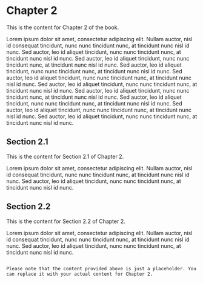 # Chapter 2

This is the content for Chapter 2 of the book.

Lorem ipsum dolor sit amet, consectetur adipiscing elit. Nullam auctor, nisl id consequat tincidunt, nunc nunc tincidunt nunc, at tincidunt nunc nisl id nunc. Sed auctor, leo id aliquet tincidunt, nunc nunc tincidunt nunc, at tincidunt nunc nisl id nunc. Sed auctor, leo id aliquet tincidunt, nunc nunc tincidunt nunc, at tincidunt nunc nisl id nunc. Sed auctor, leo id aliquet tincidunt, nunc nunc tincidunt nunc, at tincidunt nunc nisl id nunc. Sed auctor, leo id aliquet tincidunt, nunc nunc tincidunt nunc, at tincidunt nunc nisl id nunc. Sed auctor, leo id aliquet tincidunt, nunc nunc tincidunt nunc, at tincidunt nunc nisl id nunc. Sed auctor, leo id aliquet tincidunt, nunc nunc tincidunt nunc, at tincidunt nunc nisl id nunc. Sed auctor, leo id aliquet tincidunt, nunc nunc tincidunt nunc, at tincidunt nunc nisl id nunc. Sed auctor, leo id aliquet tincidunt, nunc nunc tincidunt nunc, at tincidunt nunc nisl id nunc. Sed auctor, leo id aliquet tincidunt, nunc nunc tincidunt nunc, at tincidunt nunc nisl id nunc.

## Section 2.1

This is the content for Section 2.1 of Chapter 2.

Lorem ipsum dolor sit amet, consectetur adipiscing elit. Nullam auctor, nisl id consequat tincidunt, nunc nunc tincidunt nunc, at tincidunt nunc nisl id nunc. Sed auctor, leo id aliquet tincidunt, nunc nunc tincidunt nunc, at tincidunt nunc nisl id nunc.

## Section 2.2

This is the content for Section 2.2 of Chapter 2.

Lorem ipsum dolor sit amet, consectetur adipiscing elit. Nullam auctor, nisl id consequat tincidunt, nunc nunc tincidunt nunc, at tincidunt nunc nisl id nunc. Sed auctor, leo id aliquet tincidunt, nunc nunc tincidunt nunc, at tincidunt nunc nisl id nunc.
```

Please note that the content provided above is just a placeholder. You can replace it with your actual content for Chapter 2.